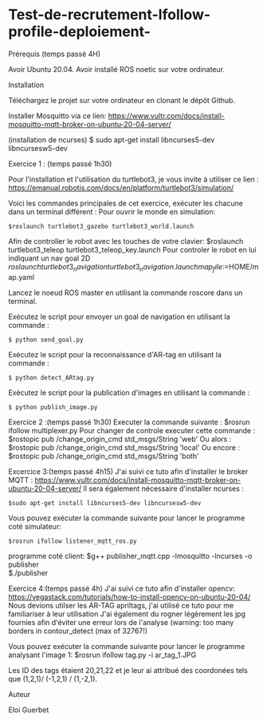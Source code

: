 # Test-de-recrutement-Ifollow-profile-deploiement-



Prérequis (temps passé 4H)

Avoir Ubuntu 20.04.
Avoir installé ROS noetic sur votre ordinateur.    
    

Installation

Téléchargez le projet sur votre ordinateur en clonant le dépôt Github. 

Installer Mosquitto via ce lien: https://www.vultr.com/docs/install-mosquitto-mqtt-broker-on-ubuntu-20-04-server/

(installation de ncurses)
$ sudo apt-get install libncurses5-dev libncursesw5-dev 

Exercice 1 :
(temps passé 1h30)

Pour l'installation et l'utilisation du turtlebot3, je vous invite à utiliser ce lien :
https://emanual.robotis.com/docs/en/platform/turtlebot3/simulation/

Voici les commandes principales de cet exercice, exécuter les chacune dans un terminal différent :
Pour ouvrir le monde en simulation:

    $roslaunch turtlebot3_gazebo turtlebot3_world.launch
Afin de controller le robot avec les touches de votre clavier:
    $roslaunch turtlebot3_teleop turtlebot3_teleop_key.launch
Pour controler le robot en lui indiquant un nav goal 2D
    $roslaunch turtlebot3_navigation turtlebot3_navigation.launch map_file:=$HOME/map.yaml

Lancez le noeud ROS master en utilisant la commande roscore dans un terminal.

Exécutez le script pour envoyer un goal de navigation en utilisant la commande :

    $ python send_goal.py

Exécutez le script pour la reconnaissance d'AR-tag en utilisant la commande :

    $ python detect_ARtag.py

Exécutez le script pour la publication d'images en utilisant la commande :

    $ python publish_image.py

Exercice 2 :(temps passé 1h30)
Executer la commande suivante :
    $rosrun ifollow multiplexer.py
Pour changer de controle executer cette commande :
    $rostopic pub /change_origin_cmd std_msgs/String 'web'
Ou alors :
    $rostopic pub /change_origin_cmd std_msgs/String 'local'
Ou encore : 
    $rostopic pub /change_origin_cmd std_msgs/String 'both'  

Excercice 3:(temps passé 4h15)
J'ai suivi ce tuto afin d'installer le broker MQTT : https://www.vultr.com/docs/install-mosquitto-mqtt-broker-on-ubuntu-20-04-server/
Il sera également nécessaire d'installer ncurses :
   
    $sudo apt-get install libncurses5-dev libncursesw5-dev

Vous pouvez exécuter la commande suivante pour lancer le programme coté simulateur:
   
    $rosrun ifollow listener_mqtt_ros.py 

programme coté client:
    $g++ publisher_mqtt.cpp -lmosquitto -lncurses -o publisher   
    $./publisher

Exercice 4:(temps passé 4h)
J'ai suivi ce tuto afin d'installer opencv: https://vegastack.com/tutorials/how-to-install-opencv-on-ubuntu-20-04/
Nous devions utilser les  AR-TAG apriltags, j'ai  utilisé ce tuto pour me familiariser à leur utilisation
J'ai également du rogner légèrement les jpg fournies afin d'éviter une erreur lors de l'analyse (warning: too many borders in contour_detect (max of 32767!)
   
Vous pouvez exécuter la commande suivante pour lancer le programme analysant l'image 1:
    $rosrun ifollow tag.py -i ar_tag_1.JPG  
   
Les ID des tags étaient 20,21,22 et je leur ai attribué des coordonées tels que (1,2,1)/ (-1,2,1) / (1,-2,1).
  

Auteur

Eloi Guerbet


